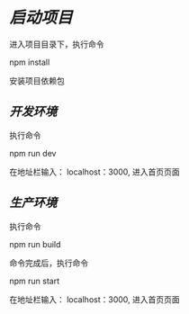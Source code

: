 *启动项目*
=========

进入项目目录下，执行命令 

npm install

安装项目依赖包

*开发环境*
---------------


执行命令

npm run dev

在地址栏输入： localhost：3000, 进入首页页面

*生产环境*
----------

执行命令

npm run build

命令完成后，执行命令

npm run start

在地址栏输入： localhost：3000, 进入首页页面




